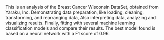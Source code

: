 This is an analysis of the Breast Cancer Wisconsin DataSet, obtained from
Yaraku, Inc. Demonstrating data preparation, like loading, cleaning, transforming,
and rearranging data, Also interpreting data, analyzing and visualizing results.
Finally, fitting with several machine learning classification models and compare their
results. The best model found is based on a neural network with a F1 score of 0.96.